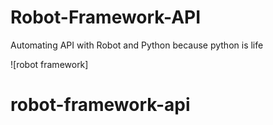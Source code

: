 # Robot-Framework-API
 Automating API with Robot and Python because python is life
 
 
 
![robot framework]
# robot-framework-api
